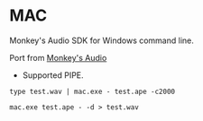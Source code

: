 # MAC
Monkey's Audio SDK for Windows command line.

Port from [Monkey's Audio](https://monkeysaudio.com/developers.html)

- Supported PIPE.
```
type test.wav | mac.exe - test.ape -c2000
```
```
mac.exe test.ape - -d > test.wav
```
